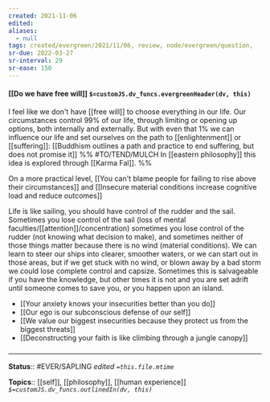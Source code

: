 ```yaml
---
created: 2021-11-06 
edited: 
aliases:
  - null
tags: created/evergreen/2021/11/06, review, node/evergreen/question, 
sr-due: 2022-03-27
sr-interval: 29
sr-ease: 150
---
```


#### [[Do we have free will]] `$=customJS.dv_funcs.evergreenHeader(dv, this)`

I feel like we don't have [[free will]] to choose everything in our life. Our circumstances control 99% of our life, through limiting or opening up options, both internally and externally. But with even that 1% we can influence our life and set ourselves on the path to [[enlightenment]] or [[suffering]]: [[Buddhism outlines a path and practice to end suffering, but does not promise it]] 
%% #TO/TEND/MULCH In [[eastern philosophy]] this idea is explored through [[Karma Fal]]. %%

On a more practical level, [[You can't blame people for failing to rise above their circumstances]] and [[Insecure material conditions increase cognitive load and reduce outcomes]]

Life is like sailing, you should have control of the rudder and the sail. Sometimes you lose control of the sail (loss of mental faculties/[[attention]]/concentration) sometimes you lose control of the rudder (not knowing what decision to make), and sometimes neither of those things matter because there is no wind (material conditions). We can learn to steer our ships into clearer, smoother waters, or we can start out in those areas, but if we get stuck with no wind, or blown away by a bad storm we could lose complete control and capsize. Sometimes this is salvageable if you have the knowledge, but other times it is not and you are set adrift until someone comes to save you, or you happen upon an island. 

- [[Your anxiety knows your insecurities better than you do]]
- [[Our ego is our subconscious defense of our self]]
- [[We value our biggest insecurities because they protect us from the biggest threats]]
- [[Deconstructing your faith is like climbing through a jungle canopy]]

### <hr class="footnote"/>

**Status**:: #EVER/SAPLING 
*edited `=this.file.mtime`*

**Topics**:: [[self]], [[philosophy]], [[human experience]]
*`$=customJS.dv_funcs.outlinedIn(dv, this)`*
